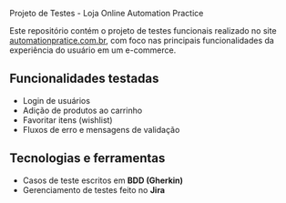 Projeto de Testes - Loja Online Automation Practice

Este repositório contém o projeto de testes funcionais realizado no site [automationpratice.com.br](https://automationpratice.com.br), com foco nas principais funcionalidades da experiência do usuário em um e-commerce.

## Funcionalidades testadas
- Login de usuários
- Adição de produtos ao carrinho
- Favoritar itens (wishlist)
- Fluxos de erro e mensagens de validação

## Tecnologias e ferramentas
- Casos de teste escritos em **BDD (Gherkin)**
- Gerenciamento de testes feito no **Jira**
